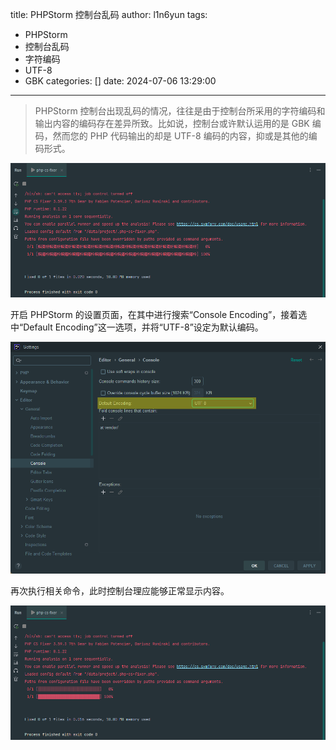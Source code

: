 title: PHPStorm 控制台乱码
author: l1n6yun
tags: 
 - PHPStorm
 - 控制台乱码
 - 字符编码
 - UTF-8
 - GBK
categories: []
date: 2024-07-06 13:29:00
---
> PHPStorm 控制台出现乱码的情况，往往是由于控制台所采用的字符编码和输出内容的编码存在差异所致。比如说，控制台或许默认运用的是 GBK 编码，然而您的 PHP 代码输出的却是 UTF-8 编码的内容，抑或是其他的编码形式。


![upload successful](/images/pasted-69.png)

开启 PHPStorm 的设置页面，在其中进行搜索“Console Encoding”，接着选中“Default Encoding”这一选项，并将“UTF-8”设定为默认编码。

![upload successful](/images/pasted-70.png)

再次执行相关命令，此时控制台理应能够正常显示内容。

![upload successful](/images/pasted-71.png)